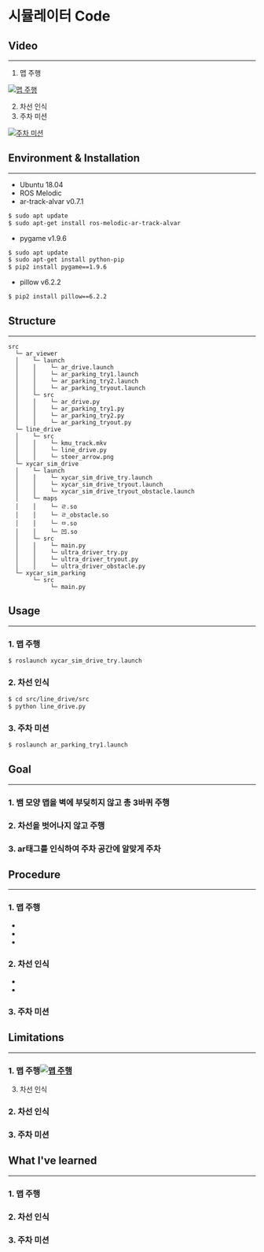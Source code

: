 # 시뮬레이터 Code
## Video
---
1. 맵 주행

[![맵 주행](http://img.youtube.com/vi/htMzWDzp00Y/0.jpg)](https://youtu.be/htMzWDzp00Y) 

2. 차선 인식
3. 주차 미션

[![주차 미션](http://img.youtube.com/vi/Qs8GvizAjug/0.jpg)](https://www.youtube.com/watch?v=Qs8GvizAjug) 
## Environment & Installation
---
- Ubuntu 18.04
- ROS Melodic
- ar-track-alvar v0.7.1
~~~bash
$ sudo apt update
$ sudo apt-get install ros-melodic-ar-track-alvar
~~~
- pygame v1.9.6
~~~bash
$ sudo apt update
$ sudo apt-get install python-pip
$ pip2 install pygame==1.9.6
~~~
- pillow v6.2.2 
~~~bash
$ pip2 install pillow==6.2.2
~~~

## Structure
---
~~~
src
  └─ ar_viewer
  │    └─ launch
  │    │    └─ ar_drive.launch
  │    │    └─ ar_parking_try1.launch
  │    │    └─ ar_parking_try2.launch
  │    │    └─ ar_parking_tryout.launch
  │    └─ src
  │    │    └─ ar_drive.py
  │    │    └─ ar_parking_try1.py
  │    │    └─ ar_parking_try2.py
  │    │    └─ ar_parking_tryout.py
  └─ line_drive
  │    └─ src
  │    │    └─ kmu_track.mkv
  │    │    └─ line_drive.py
  │    │    └─ steer_arrow.png
  └─ xycar_sim_drive
  │    └─ launch
  │    │    └─ xycar_sim_drive_try.launch
  │    │    └─ xycar_sim_drive_tryout.launch
  │    │    └─ xycar_sim_drive_tryout_obstacle.launch
  │    └─ maps
  │    │    └─ ㄹ.so
  │    │    └─ ㄹ_obstacle.so
  │    │    └─ ㅁ.so
  │    │    └─ 凹.so
  │    └─ src
  │    │    └─ main.py
  │    │    └─ ultra_driver_try.py
  │    │    └─ ultra_driver_tryout.py
  │    │    └─ ultra_driver_obstacle.py
  └─ xycar_sim_parking
       └─ src
            └─ main.py
~~~

## Usage
---
### 1. 맵 주행
~~~bash
$ roslaunch xycar_sim_drive_try.launch
~~~
### 2. 차선 인식
~~~bash
$ cd src/line_drive/src
$ python line_drive.py
~~~
### 3. 주차 미션
~~~bash
$ roslaunch ar_parking_try1.launch
~~~

## Goal
---
### 1. 뱀 모양 맵을 벽에 부딪히지 않고 총 3바퀴 주행
### 2. 차선을 벗어나지 않고 주행
### 3. ar태그를 인식하여 주차 공간에 알맞게 주차

## Procedure
---
### 1. 맵 주행
- 
- 
- 
### 2. 차선 인식
- 
- 
### 3. 주차 미션

## Limitations
---
### 1. 맵 주행[![맵 주행](http://img.youtube.com/vi/htMzWDzp00Y/0.jpg)](https://youtu.be/htMzWDzp00Y) 
3. 차선 인식
### 2. 차선 인식
### 3. 주차 미션

## What I've learned
---
### 1. 맵 주행
### 2. 차선 인식
### 3. 주차 미션
